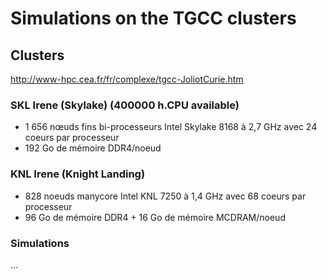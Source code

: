 # Simulations on the TGCC clusters

## Clusters

http://www-hpc.cea.fr/fr/complexe/tgcc-JoliotCurie.htm

### SKL Irene (Skylake) (400000 h.CPU available)

- 1 656 nœuds fins bi-processeurs Intel Skylake 8168 à 2,7 GHz avec 24 coeurs par processeur
- 192 Go de mémoire DDR4/noeud

### KNL Irene (Knight Landing)

- 828 noeuds manycore Intel KNL 7250 à 1,4 GHz avec 68 coeurs par processeur
- 96 Go de mémoire DDR4 + 16 Go de mémoire MCDRAM/noeud

### Simulations

...